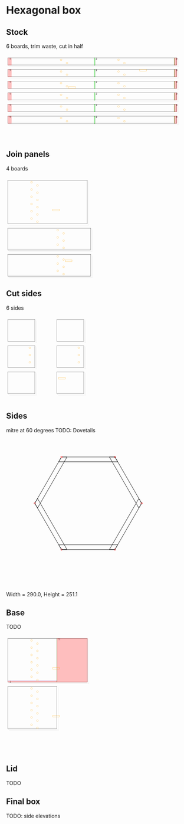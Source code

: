 # Hexagonal box
## Stock
6 boards, trim waste, cut in half

<svg width="1100" viewBox="0 0 1100 500" xmlns="http://www.w3.org/2000/svg">
<rect x="10.0" y="20.0" width="1000.0" height="43.0" style="fill: none; stroke: black; stroke-width: 1;" />
<polyline fill="none" stroke-width="0.2" stroke-dasharray="" stroke="gray" points="10.0,63.0 19.192388155425117,72.19238815542512 1019.1923881554251,72.19238815542512 1019.1923881554251,72.19238815542512 1010.0,63.0" />
<polyline fill="none" stroke-width="0.2" stroke-dasharray="" stroke="gray" points="1010.0,20.0 1019.1923881554251,29.192388155425117 1019.1923881554251,72.19238815542512" />
<rect x="10.0" y="20.0" width="21.0" height="44.0" style="fill: rgba(255,0,0,0.25); stroke: rgba(255,0,0,0.25); stroke-width: 1;" />
<text style="" text-anchor="left" x="20.0" y="30.0" fill="black">1</text>
<rect x="520.0" y="20.0" width="6.0" height="44.0" style="fill: rgba(0,255,0,0.25); stroke: green; stroke-width: 1;" />
<text style="" text-anchor="left" x="530.0" y="30.0" fill="black">2</text>
<rect x="995.0" y="20.0" width="1.0" height="44.0" style="fill: rgba(0,255,0,0.25); stroke: green; stroke-width: 1;" />
<text style="" text-anchor="left" x="1005.0" y="30.0" fill="black">3</text>
<rect x="995.0" y="20.0" width="16.0" height="44.0" style="fill: rgba(255,0,0,0.25); stroke: rgba(255,0,0,0.25); stroke-width: 1;" />
<circle cx="325.0" cy="32.0" r="5.0" stroke="orange" fill="white" stroke-width="1" />
<circle cx="360.0" cy="51.0" r="5.0" stroke="orange" fill="white" stroke-width="1" />
<circle cx="665.0" cy="32.0" r="5.0" stroke="orange" fill="white" stroke-width="1" />
<circle cx="700.0" cy="51.0" r="5.0" stroke="orange" fill="white" stroke-width="1" />
<rect x="10.0" y="89.0" width="1000.0" height="43.0" style="fill: none; stroke: black; stroke-width: 1;" />
<polyline fill="none" stroke-width="0.2" stroke-dasharray="" stroke="gray" points="10.0,132.0 19.192388155425117,141.1923881554251 1019.1923881554251,141.1923881554251 1019.1923881554251,141.1923881554251 1010.0,132.0" />
<polyline fill="none" stroke-width="0.2" stroke-dasharray="" stroke="gray" points="1010.0,89.0 1019.1923881554251,98.19238815542512 1019.1923881554251,141.1923881554251" />
<rect x="10.0" y="89.0" width="21.0" height="44.0" style="fill: rgba(255,0,0,0.25); stroke: rgba(255,0,0,0.25); stroke-width: 1;" />
<text style="" text-anchor="left" x="20.0" y="99.0" fill="black">1</text>
<rect x="520.0" y="89.0" width="6.0" height="44.0" style="fill: rgba(0,255,0,0.25); stroke: green; stroke-width: 1;" />
<text style="" text-anchor="left" x="530.0" y="99.0" fill="black">2</text>
<rect x="995.0" y="89.0" width="1.0" height="44.0" style="fill: rgba(0,255,0,0.25); stroke: green; stroke-width: 1;" />
<text style="" text-anchor="left" x="1005.0" y="99.0" fill="black">3</text>
<rect x="995.0" y="89.0" width="16.0" height="44.0" style="fill: rgba(255,0,0,0.25); stroke: rgba(255,0,0,0.25); stroke-width: 1;" />
<rect x="790.0" y="89.0" width="40.0" height="10.0" style="fill: none; stroke: orange; stroke-width: 1;" />
<circle cx="325.0" cy="101.0" r="5.0" stroke="orange" fill="white" stroke-width="1" />
<circle cx="360.0" cy="120.0" r="5.0" stroke="orange" fill="white" stroke-width="1" />
<circle cx="665.0" cy="101.0" r="5.0" stroke="orange" fill="white" stroke-width="1" />
<circle cx="700.0" cy="120.0" r="5.0" stroke="orange" fill="white" stroke-width="1" />
<rect x="10.0" y="158.0" width="1000.0" height="43.0" style="fill: none; stroke: black; stroke-width: 1;" />
<polyline fill="none" stroke-width="0.2" stroke-dasharray="" stroke="gray" points="10.0,201.0 19.192388155425117,210.1923881554251 1019.1923881554251,210.1923881554251 1019.1923881554251,210.1923881554251 1010.0,201.0" />
<polyline fill="none" stroke-width="0.2" stroke-dasharray="" stroke="gray" points="1010.0,158.0 1019.1923881554251,167.1923881554251 1019.1923881554251,210.1923881554251" />
<rect x="10.0" y="158.0" width="21.0" height="44.0" style="fill: rgba(255,0,0,0.25); stroke: rgba(255,0,0,0.25); stroke-width: 1;" />
<text style="" text-anchor="left" x="20.0" y="168.0" fill="black">1</text>
<rect x="520.0" y="158.0" width="6.0" height="44.0" style="fill: rgba(0,255,0,0.25); stroke: green; stroke-width: 1;" />
<text style="" text-anchor="left" x="530.0" y="168.0" fill="black">2</text>
<rect x="995.0" y="158.0" width="1.0" height="44.0" style="fill: rgba(0,255,0,0.25); stroke: green; stroke-width: 1;" />
<text style="" text-anchor="left" x="1005.0" y="168.0" fill="black">3</text>
<rect x="995.0" y="158.0" width="16.0" height="44.0" style="fill: rgba(255,0,0,0.25); stroke: rgba(255,0,0,0.25); stroke-width: 1;" />
<rect x="370.0" y="191.0" width="40.0" height="10.0" style="fill: none; stroke: orange; stroke-width: 1;" />
<circle cx="325.0" cy="170.0" r="5.0" stroke="orange" fill="white" stroke-width="1" />
<circle cx="360.0" cy="189.0" r="5.0" stroke="orange" fill="white" stroke-width="1" />
<circle cx="665.0" cy="170.0" r="5.0" stroke="orange" fill="white" stroke-width="1" />
<circle cx="700.0" cy="189.0" r="5.0" stroke="orange" fill="white" stroke-width="1" />
<rect x="10.0" y="227.0" width="1000.0" height="43.0" style="fill: none; stroke: black; stroke-width: 1;" />
<polyline fill="none" stroke-width="0.2" stroke-dasharray="" stroke="gray" points="10.0,270.0 19.192388155425117,279.19238815542514 1019.1923881554251,279.19238815542514 1019.1923881554251,279.19238815542514 1010.0,270.0" />
<polyline fill="none" stroke-width="0.2" stroke-dasharray="" stroke="gray" points="1010.0,227.0 1019.1923881554251,236.1923881554251 1019.1923881554251,279.19238815542514" />
<rect x="10.0" y="227.0" width="21.0" height="44.0" style="fill: rgba(255,0,0,0.25); stroke: rgba(255,0,0,0.25); stroke-width: 1;" />
<text style="" text-anchor="left" x="20.0" y="237.0" fill="black">1</text>
<rect x="520.0" y="227.0" width="6.0" height="44.0" style="fill: rgba(0,255,0,0.25); stroke: green; stroke-width: 1;" />
<text style="" text-anchor="left" x="530.0" y="237.0" fill="black">2</text>
<rect x="995.0" y="227.0" width="1.0" height="44.0" style="fill: rgba(0,255,0,0.25); stroke: green; stroke-width: 1;" />
<text style="" text-anchor="left" x="1005.0" y="237.0" fill="black">3</text>
<rect x="995.0" y="227.0" width="16.0" height="44.0" style="fill: rgba(255,0,0,0.25); stroke: rgba(255,0,0,0.25); stroke-width: 1;" />
<circle cx="325.0" cy="239.0" r="5.0" stroke="orange" fill="white" stroke-width="1" />
<circle cx="360.0" cy="258.0" r="5.0" stroke="orange" fill="white" stroke-width="1" />
<circle cx="665.0" cy="239.0" r="5.0" stroke="orange" fill="white" stroke-width="1" />
<circle cx="700.0" cy="258.0" r="5.0" stroke="orange" fill="white" stroke-width="1" />
<rect x="10.0" y="296.0" width="1000.0" height="43.0" style="fill: none; stroke: black; stroke-width: 1;" />
<polyline fill="none" stroke-width="0.2" stroke-dasharray="" stroke="gray" points="10.0,339.0 19.192388155425117,348.19238815542514 1019.1923881554251,348.19238815542514 1019.1923881554251,348.19238815542514 1010.0,339.0" />
<polyline fill="none" stroke-width="0.2" stroke-dasharray="" stroke="gray" points="1010.0,296.0 1019.1923881554251,305.19238815542514 1019.1923881554251,348.19238815542514" />
<rect x="10.0" y="296.0" width="21.0" height="44.0" style="fill: rgba(255,0,0,0.25); stroke: rgba(255,0,0,0.25); stroke-width: 1;" />
<text style="" text-anchor="left" x="20.0" y="306.0" fill="black">1</text>
<rect x="520.0" y="296.0" width="6.0" height="44.0" style="fill: rgba(0,255,0,0.25); stroke: green; stroke-width: 1;" />
<text style="" text-anchor="left" x="530.0" y="306.0" fill="black">2</text>
<rect x="995.0" y="296.0" width="1.0" height="44.0" style="fill: rgba(0,255,0,0.25); stroke: green; stroke-width: 1;" />
<text style="" text-anchor="left" x="1005.0" y="306.0" fill="black">3</text>
<rect x="995.0" y="296.0" width="16.0" height="44.0" style="fill: rgba(255,0,0,0.25); stroke: rgba(255,0,0,0.25); stroke-width: 1;" />
<circle cx="325.0" cy="308.0" r="5.0" stroke="orange" fill="white" stroke-width="1" />
<circle cx="360.0" cy="327.0" r="5.0" stroke="orange" fill="white" stroke-width="1" />
<circle cx="665.0" cy="308.0" r="5.0" stroke="orange" fill="white" stroke-width="1" />
<circle cx="700.0" cy="327.0" r="5.0" stroke="orange" fill="white" stroke-width="1" />
<rect x="10.0" y="365.0" width="1000.0" height="43.0" style="fill: none; stroke: black; stroke-width: 1;" />
<polyline fill="none" stroke-width="0.2" stroke-dasharray="" stroke="gray" points="10.0,408.0 19.192388155425117,417.19238815542514 1019.1923881554251,417.19238815542514 1019.1923881554251,417.19238815542514 1010.0,408.0" />
<polyline fill="none" stroke-width="0.2" stroke-dasharray="" stroke="gray" points="1010.0,365.0 1019.1923881554251,374.19238815542514 1019.1923881554251,417.19238815542514" />
<rect x="10.0" y="365.0" width="21.0" height="44.0" style="fill: rgba(255,0,0,0.25); stroke: rgba(255,0,0,0.25); stroke-width: 1;" />
<text style="" text-anchor="left" x="20.0" y="375.0" fill="black">1</text>
<rect x="520.0" y="365.0" width="6.0" height="44.0" style="fill: rgba(0,255,0,0.25); stroke: green; stroke-width: 1;" />
<text style="" text-anchor="left" x="530.0" y="375.0" fill="black">2</text>
<rect x="995.0" y="365.0" width="1.0" height="44.0" style="fill: rgba(0,255,0,0.25); stroke: green; stroke-width: 1;" />
<text style="" text-anchor="left" x="1005.0" y="375.0" fill="black">3</text>
<rect x="995.0" y="365.0" width="16.0" height="44.0" style="fill: rgba(255,0,0,0.25); stroke: rgba(255,0,0,0.25); stroke-width: 1;" />
<circle cx="325.0" cy="377.0" r="5.0" stroke="orange" fill="white" stroke-width="1" />
<circle cx="360.0" cy="396.0" r="5.0" stroke="orange" fill="white" stroke-width="1" />
<circle cx="665.0" cy="377.0" r="5.0" stroke="orange" fill="white" stroke-width="1" />
<circle cx="700.0" cy="396.0" r="5.0" stroke="orange" fill="white" stroke-width="1" />
</svg>


## Join panels
4 boards

<svg width="1100" viewBox="0 0 1100 600" xmlns="http://www.w3.org/2000/svg">
<rect x="10.0" y="20.0" width="470.0" height="258.0" style="fill: none; stroke: black; stroke-width: 1;" />
<polyline fill="none" stroke-width="0.2" stroke-dasharray="" stroke="gray" points="10.0,278.0 19.192388155425117,287.19238815542514 489.19238815542514,287.19238815542514 489.19238815542514,287.19238815542514 480.0,278.0" />
<polyline fill="none" stroke-width="0.2" stroke-dasharray="" stroke="gray" points="480.0,20.0 489.19238815542514,29.192388155425117 489.19238815542514,287.19238815542514" />
<circle cx="150.0" cy="32.0" r="5.0" stroke="orange" fill="white" stroke-width="1" />
<circle cx="185.0" cy="51.0" r="5.0" stroke="orange" fill="white" stroke-width="1" />
<circle cx="150.0" cy="75.0" r="5.0" stroke="orange" fill="white" stroke-width="1" />
<circle cx="185.0" cy="94.0" r="5.0" stroke="orange" fill="white" stroke-width="1" />
<circle cx="150.0" cy="118.0" r="5.0" stroke="orange" fill="white" stroke-width="1" />
<circle cx="185.0" cy="137.0" r="5.0" stroke="orange" fill="white" stroke-width="1" />
<circle cx="150.0" cy="161.0" r="5.0" stroke="orange" fill="white" stroke-width="1" />
<circle cx="185.0" cy="180.0" r="5.0" stroke="orange" fill="white" stroke-width="1" />
<rect x="275.0" y="192.0" width="40.0" height="10.0" style="fill: none; stroke: orange; stroke-width: 1;" />
<circle cx="150.0" cy="204.0" r="5.0" stroke="orange" fill="white" stroke-width="1" />
<circle cx="185.0" cy="223.0" r="5.0" stroke="orange" fill="white" stroke-width="1" />
<circle cx="150.0" cy="247.0" r="5.0" stroke="orange" fill="white" stroke-width="1" />
<circle cx="185.0" cy="266.0" r="5.0" stroke="orange" fill="white" stroke-width="1" />
<rect x="10.0" y="304.0" width="490.0" height="129.0" style="fill: none; stroke: black; stroke-width: 1;" />
<polyline fill="none" stroke-width="0.2" stroke-dasharray="" stroke="gray" points="10.0,433.0 19.192388155425117,442.19238815542514 509.19238815542514,442.19238815542514 509.19238815542514,442.19238815542514 500.0,433.0" />
<polyline fill="none" stroke-width="0.2" stroke-dasharray="" stroke="gray" points="500.0,304.0 509.19238815542514,313.19238815542514 509.19238815542514,442.19238815542514" />
<circle cx="305.0" cy="316.0" r="5.0" stroke="orange" fill="white" stroke-width="1" />
<circle cx="340.0" cy="335.0" r="5.0" stroke="orange" fill="white" stroke-width="1" />
<circle cx="305.0" cy="359.0" r="5.0" stroke="orange" fill="white" stroke-width="1" />
<circle cx="340.0" cy="378.0" r="5.0" stroke="orange" fill="white" stroke-width="1" />
<circle cx="305.0" cy="402.0" r="5.0" stroke="orange" fill="white" stroke-width="1" />
<circle cx="340.0" cy="421.0" r="5.0" stroke="orange" fill="white" stroke-width="1" />
<rect x="10.0" y="459.0" width="490.0" height="129.0" style="fill: none; stroke: black; stroke-width: 1;" />
<polyline fill="none" stroke-width="0.2" stroke-dasharray="" stroke="gray" points="10.0,588.0 19.192388155425117,597.1923881554251 509.19238815542514,597.1923881554251 509.19238815542514,597.1923881554251 500.0,588.0" />
<polyline fill="none" stroke-width="0.2" stroke-dasharray="" stroke="gray" points="500.0,459.0 509.19238815542514,468.19238815542514 509.19238815542514,597.1923881554251" />
<rect x="350.0" y="492.0" width="40.0" height="10.0" style="fill: none; stroke: orange; stroke-width: 1;" />
<circle cx="305.0" cy="471.0" r="5.0" stroke="orange" fill="white" stroke-width="1" />
<circle cx="340.0" cy="490.0" r="5.0" stroke="orange" fill="white" stroke-width="1" />
<circle cx="305.0" cy="514.0" r="5.0" stroke="orange" fill="white" stroke-width="1" />
<circle cx="340.0" cy="533.0" r="5.0" stroke="orange" fill="white" stroke-width="1" />
<circle cx="305.0" cy="557.0" r="5.0" stroke="orange" fill="white" stroke-width="1" />
<circle cx="340.0" cy="576.0" r="5.0" stroke="orange" fill="white" stroke-width="1" />
</svg>


## Cut sides
6 sides

<svg width="1100" viewBox="0 0 1100 500" xmlns="http://www.w3.org/2000/svg">
<rect x="10.0" y="20.0" width="160.0" height="129.0" style="fill: none; stroke: black; stroke-width: 1;" />
<polyline fill="none" stroke-width="0.2" stroke-dasharray="" stroke="gray" points="10.0,149.0 19.192388155425117,158.1923881554251 179.1923881554251,158.1923881554251 179.1923881554251,158.1923881554251 170.0,149.0" />
<polyline fill="none" stroke-width="0.2" stroke-dasharray="" stroke="gray" points="170.0,20.0 179.1923881554251,29.192388155425117 179.1923881554251,158.1923881554251" />
<rect x="10.0" y="175.0" width="160.0" height="129.0" style="fill: none; stroke: black; stroke-width: 1;" />
<polyline fill="none" stroke-width="0.2" stroke-dasharray="" stroke="gray" points="10.0,304.0 19.192388155425117,313.19238815542514 179.1923881554251,313.19238815542514 179.1923881554251,313.19238815542514 170.0,304.0" />
<polyline fill="none" stroke-width="0.2" stroke-dasharray="" stroke="gray" points="170.0,175.0 179.1923881554251,184.1923881554251 179.1923881554251,313.19238815542514" />
<circle cx="140.0" cy="187.0" r="5.0" stroke="orange" fill="white" stroke-width="1" />
<circle cx="140.0" cy="230.0" r="5.0" stroke="orange" fill="white" stroke-width="1" />
<circle cx="140.0" cy="273.0" r="5.0" stroke="orange" fill="white" stroke-width="1" />
<rect x="10.0" y="330.0" width="160.0" height="129.0" style="fill: none; stroke: black; stroke-width: 1;" />
<polyline fill="none" stroke-width="0.2" stroke-dasharray="" stroke="gray" points="10.0,459.0 19.192388155425117,468.19238815542514 179.1923881554251,468.19238815542514 179.1923881554251,468.19238815542514 170.0,459.0" />
<polyline fill="none" stroke-width="0.2" stroke-dasharray="" stroke="gray" points="170.0,330.0 179.1923881554251,339.19238815542514 179.1923881554251,468.19238815542514" />
<rect x="300.0" y="20.0" width="160.0" height="129.0" style="fill: none; stroke: black; stroke-width: 1;" />
<polyline fill="none" stroke-width="0.2" stroke-dasharray="" stroke="gray" points="300.0,149.0 309.19238815542514,158.1923881554251 469.19238815542514,158.1923881554251 469.19238815542514,158.1923881554251 460.0,149.0" />
<polyline fill="none" stroke-width="0.2" stroke-dasharray="" stroke="gray" points="460.0,20.0 469.19238815542514,29.192388155425117 469.19238815542514,158.1923881554251" />
<rect x="300.0" y="175.0" width="160.0" height="129.0" style="fill: none; stroke: black; stroke-width: 1;" />
<polyline fill="none" stroke-width="0.2" stroke-dasharray="" stroke="gray" points="300.0,304.0 309.19238815542514,313.19238815542514 469.19238815542514,313.19238815542514 469.19238815542514,313.19238815542514 460.0,304.0" />
<polyline fill="none" stroke-width="0.2" stroke-dasharray="" stroke="gray" points="460.0,175.0 469.19238815542514,184.1923881554251 469.19238815542514,313.19238815542514" />
<circle cx="430.0" cy="187.0" r="5.0" stroke="orange" fill="white" stroke-width="1" />
<circle cx="430.0" cy="230.0" r="5.0" stroke="orange" fill="white" stroke-width="1" />
<circle cx="430.0" cy="273.0" r="5.0" stroke="orange" fill="white" stroke-width="1" />
<rect x="300.0" y="330.0" width="160.0" height="129.0" style="fill: none; stroke: black; stroke-width: 1;" />
<polyline fill="none" stroke-width="0.2" stroke-dasharray="" stroke="gray" points="300.0,459.0 309.19238815542514,468.19238815542514 469.19238815542514,468.19238815542514 469.19238815542514,468.19238815542514 460.0,459.0" />
<polyline fill="none" stroke-width="0.2" stroke-dasharray="" stroke="gray" points="460.0,330.0 469.19238815542514,339.19238815542514 469.19238815542514,468.19238815542514" />
<rect x="310.0" y="363.0" width="40.0" height="10.0" style="fill: none; stroke: orange; stroke-width: 1;" />
</svg>


## Sides
mitre at 60 degrees
TODO: Dovetails

<svg width="500" viewBox="0 0 500 400" xmlns="http://www.w3.org/2000/svg">
<polygon fill="none" stroke-width="1" stroke-dasharray="" stroke="black" points="150.0,50.0 294.98889300106975,50.0 302.4944465005349,63.0 142.49444650053488,63.0" />
<circle cx="294.98889300106975497328676283359527587890625" cy="50" r="2" stroke="red" fill="white" stroke-width="1" />
<polygon fill="none" stroke-width="1" stroke-dasharray="" stroke="black" points="294.98889300106975,50.0 367.48333950160463,175.56406460551017 359.9777860021395,188.56406460551017 279.9777860021395,50.0" />
<circle cx="367.483339501604632459930144250392913818359375" cy="175.56406460551016834870097227394580841064453125" r="2" stroke="red" fill="white" stroke-width="1" />
<polygon fill="none" stroke-width="1" stroke-dasharray="" stroke="black" points="367.48333950160463,175.56406460551017 294.9888930010698,301.12812921102034 279.97778600213957,301.12812921102034 359.9777860021395,162.56406460551017" />
<circle cx="294.98889300106981181670562364161014556884765625" cy="301.1281292110203366974019445478916168212890625" r="2" stroke="red" fill="white" stroke-width="1" />
<polygon fill="none" stroke-width="1" stroke-dasharray="" stroke="black" points="294.9888930010698,301.12812921102034 150.00000000000009,301.12812921102034 142.49444650053496,288.12812921102034 302.49444650053493,288.12812921102034" />
<circle cx="150.000000000000085265128291212022304534912109375" cy="301.1281292110203366974019445478916168212890625" r="2" stroke="red" fill="white" stroke-width="1" />
<polygon fill="none" stroke-width="1" stroke-dasharray="" stroke="black" points="150.00000000000009,301.12812921102034 77.50555349946515,175.5640646055102 85.01110699893029,162.5640646055102 165.01110699893036,301.12812921102034" />
<circle cx="77.505553499465150935066048987209796905517578125" cy="175.564064605510196770410402677953243255615234375" r="2" stroke="red" fill="white" stroke-width="1" />
<polygon fill="none" stroke-width="1" stroke-dasharray="" stroke="black" points="77.50555349946515,175.5640646055102 150.00000000000003,50.00000000000003 165.0111069989303,50.00000000000003 85.01110699893027,188.5640646055102" />
<circle cx="150.000000000000028421709430404007434844970703125" cy="50.000000000000028421709430404007434844970703125" r="2" stroke="red" fill="white" stroke-width="1" />
</svg>


Width = 290.0, Height = 251.1
## Base
TODO

<svg width="1100" viewBox="0 0 1100 700" xmlns="http://www.w3.org/2000/svg">
<rect x="10.0" y="20.0" width="470.0" height="258.0" style="fill: none; stroke: black; stroke-width: 1;" />
<polyline fill="none" stroke-width="0.2" stroke-dasharray="" stroke="gray" points="10.0,278.0 19.192388155425117,287.19238815542514 489.19238815542514,287.19238815542514 489.19238815542514,287.19238815542514 480.0,278.0" />
<polyline fill="none" stroke-width="0.2" stroke-dasharray="" stroke="gray" points="480.0,20.0 489.19238815542514,29.192388155425117 489.19238815542514,287.19238815542514" />
<rect x="299.9777860021395" y="20.0" width="1.0" height="259.0" style="fill: rgba(0,255,0,0.25); stroke: green; stroke-width: 1;" />
<text style="" text-anchor="left" x="309.9777860021395" y="30.0" fill="black">1</text>
<rect x="299.9777860021395" y="20.0" width="181.02221399786052" height="259.0" style="fill: rgba(255,0,0,0.25); stroke: rgba(255,0,0,0.25); stroke-width: 1;" />
<rect x="10.0" y="271.12812921102034" width="290.9777860021395" height="1.0" style="fill: rgba(0,0,255,0.25); stroke: blue; stroke-width: 1;" />
<text style="" text-anchor="left" x="20.0" y="281.12812921102034" fill="black">2</text>
<rect x="10.0" y="271.12812921102034" width="290.9777860021395" height="7.871870788979663" style="fill: rgba(255,0,0,0.25); stroke: rgba(255,0,0,0.25); stroke-width: 1;" />
<circle cx="150.0" cy="32.0" r="5.0" stroke="orange" fill="white" stroke-width="1" />
<circle cx="185.0" cy="51.0" r="5.0" stroke="orange" fill="white" stroke-width="1" />
<circle cx="150.0" cy="75.0" r="5.0" stroke="orange" fill="white" stroke-width="1" />
<circle cx="185.0" cy="94.0" r="5.0" stroke="orange" fill="white" stroke-width="1" />
<circle cx="150.0" cy="118.0" r="5.0" stroke="orange" fill="white" stroke-width="1" />
<circle cx="185.0" cy="137.0" r="5.0" stroke="orange" fill="white" stroke-width="1" />
<circle cx="150.0" cy="161.0" r="5.0" stroke="orange" fill="white" stroke-width="1" />
<circle cx="185.0" cy="180.0" r="5.0" stroke="orange" fill="white" stroke-width="1" />
<rect x="275.0" y="192.0" width="40.0" height="10.0" style="fill: none; stroke: orange; stroke-width: 1;" />
<circle cx="150.0" cy="204.0" r="5.0" stroke="orange" fill="white" stroke-width="1" />
<circle cx="185.0" cy="223.0" r="5.0" stroke="orange" fill="white" stroke-width="1" />
<circle cx="150.0" cy="247.0" r="5.0" stroke="orange" fill="white" stroke-width="1" />
<circle cx="185.0" cy="266.0" r="5.0" stroke="orange" fill="white" stroke-width="1" />
<rect x="10.0" y="304.0" width="289.9777860021395" height="251.12812921102034" style="fill: none; stroke: black; stroke-width: 1;" />
<polyline fill="none" stroke-width="0.2" stroke-dasharray="" stroke="gray" points="10.0,555.1281292110203 19.192388155425117,564.3205173664454 309.1701741575646,564.3205173664454 309.1701741575646,564.3205173664454 299.9777860021395,555.1281292110203" />
<polyline fill="none" stroke-width="0.2" stroke-dasharray="" stroke="gray" points="299.9777860021395,304.0 309.1701741575646,313.19238815542514 309.1701741575646,564.3205173664454" />
<circle cx="150.0" cy="316.0" r="5.0" stroke="orange" fill="white" stroke-width="1" />
<circle cx="185.0" cy="335.0" r="5.0" stroke="orange" fill="white" stroke-width="1" />
<circle cx="150.0" cy="359.0" r="5.0" stroke="orange" fill="white" stroke-width="1" />
<circle cx="185.0" cy="378.0" r="5.0" stroke="orange" fill="white" stroke-width="1" />
<circle cx="150.0" cy="402.0" r="5.0" stroke="orange" fill="white" stroke-width="1" />
<circle cx="185.0" cy="421.0" r="5.0" stroke="orange" fill="white" stroke-width="1" />
<circle cx="150.0" cy="445.0" r="5.0" stroke="orange" fill="white" stroke-width="1" />
<circle cx="185.0" cy="464.0" r="5.0" stroke="orange" fill="white" stroke-width="1" />
<rect x="275.0" y="476.0" width="40.0" height="10.0" style="fill: none; stroke: orange; stroke-width: 1;" />
<circle cx="150.0" cy="488.0" r="5.0" stroke="orange" fill="white" stroke-width="1" />
<circle cx="185.0" cy="507.0" r="5.0" stroke="orange" fill="white" stroke-width="1" />
<circle cx="150.0" cy="531.0" r="5.0" stroke="orange" fill="white" stroke-width="1" />
<circle cx="185.0" cy="550.0" r="5.0" stroke="orange" fill="white" stroke-width="1" />
</svg>


## Lid
TODO
## Final box
TODO: side elevations
